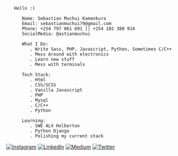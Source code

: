 ```shell
   
   Hello :)
   
      Name: Sebastian Muchui Kamankura
      Email: sebastianmuchui79@gmail.com
      Phone: +254 797 061 691 || +254 102 380 914
      SocialMedia: @astianmuchui 
      
      What I Do: 
         . Write Sass, PHP, Javascript, Python, Sometimes C/C++
         . Mess Around with electronics
         . Learn new stuff
         . Mess with terminals
         
      Tech Stack:
         . Html
         . CSS/SCSS
         . Vanilla Javascript
         . PHP 
         . Mysql
         . C/C++
         . Python
        
      Learning: 
         . SWE ALX Holberton
         . Python Django
         . Polishing my current stack

```

[![Instagram](https://img.shields.io/badge/Instagram-%23E4405F.svg?logo=Instagram&logoColor=white)](https://instagram.com/astianmuchui)
 [![LinkedIn](https://img.shields.io/badge/LinkedIn-%230077B5.svg?logo=linkedin&logoColor=white)](https://linkedin.com/in/astianmuchui)
 [![Medium](https://img.shields.io/badge/Medium-12100E?logo=medium&logoColor=white)](https://medium.com/@sebastianmuchui)
 [![Twitter](https://img.shields.io/badge/Twitter-%231DA1F2.svg?logo=Twitter&logoColor=white)](https://twitter.com/astianmuchui) 
